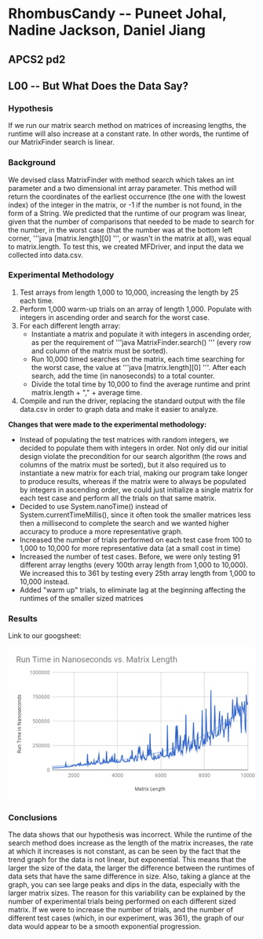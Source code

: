 # RhombusCandy -- Puneet Johal, Nadine Jackson, Daniel Jiang
## APCS2 pd2
## L00 -- But What Does the Data Say?

### Hypothesis
If we run our matrix search method on matrices of increasing lengths, the runtime will also increase at a constant rate. In other words, the runtime of our MatrixFinder search is linear.

### Background
We devised class MatrixFinder with method search which takes an int parameter and a two dimensional int array parameter. This method will return the coordinates of the earliest occurrence (the one with the lowest index) of the integer in the matrix, or -1 if the number is not found, in the form of a String. We predicted that the runtime of our program was linear, given that the number of comparisons that needed to be made to search for the number, in the worst case (that the number was at the bottom left corner, '''java [matrix.length][0] ''', or wasn't in the matrix at all), was equal to matrix.length. To test this, we created MFDriver, and input the data we collected into data.csv.

### Experimental Methodology
1. Test arrays from length 1,000 to 10,000, increasing the length by 25 each time.
2. Perform 1,000 warm-up trials on an array of length 1,000. Populate with integers in ascending order and search for the worst case.
3. For each different length array:
   * Instantiate a matrix and populate it with integers in ascending order, as per the requirement of '''java MatrixFinder.search() ''' (every row and column of the matrix must be sorted).
   * Run 10,000 timed searches on the matrix, each time searching for the worst case, the value at '''java [matrix.length][0] '''. After each search, add the time (in nanoseconds) to a total counter.
   * Divide the total time by 10,000 to find the average runtime and print matrix.length + "," + average time.
4. Compile and run the driver, replacing the standard output with the file data.csv in order to graph data and make it easier to analyze.

**Changes that were made to the experimental methodology:**

* Instead of populating the test matrices with random integers, we decided to populate them with integers in order. Not only did our initial design violate the precondition for our search algorithm (the rows and columns of the matrix must be sorted), but it also required us to instantiate a new matrix for each trial, making our program take longer to produce results, whereas if the matrix were to always be populated by integers in ascending order, we could just initialize a single matrix for each test case and perform all the trials on that same matrix.
* Decided to use System.nanoTime() instead of System.currentTimeMillis(), since it often took the smaller matrices less then a millisecond to complete the search and we wanted higher accuracy to produce a more representative graph.
* Increased the number of trials performed on each test case from 100 to 1,000 to 10,000 for more representative data (at a small cost in time)
* Increased the number of test cases. Before, we were only testing 91 different array lengths (every 100th array length from 1,000 to 10,000). We increased this to 361 by testing every 25th array length from 1,000 to 10,000 instead.
* Added "warm up" trials, to eliminate lag at the beginning affecting the runtimes of the smaller sized matrices

### Results
Link to our googsheet: [](https://docs.google.com/spreadsheets/d/158PVPJVmrnwlHIDm--zrcxt6GDy1F1RMeUQLtwpFdFw/edit?usp=sharing)

![Graph of our data](chart.png)

### Conclusions
The data shows that our hypothesis was incorrect. While the runtime of the search method does increase as the length of the matrix increases, the rate at which it increases is not constant, as can be seen by the fact that the trend graph for the data is not linear, but exponential. This means that the larger the size of the data, the larger the difference between the runtimes of data sets that have the same difference in size. Also, taking a glance at the graph, you can see large peaks and dips in the data, especially with the larger matrix sizes. The reason for this variability can be explained by the number of experimental trials being performed on each different sized matrix. If we were to increase the number of trials, and the number of different test cases (which, in our experiment, was 361), the graph of our data would appear to be a smooth exponential progression.

